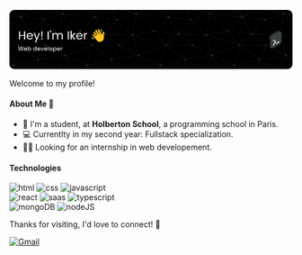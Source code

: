 ![Header](./github-banner.png)

Welcome to my profile!
#### About Me 🤔
- 📖 I'm a student, at **Holberton School**, a programming school in Paris.
- 💻 Currentlty in my second year: Fullstack specialization.
- 👨‍💻 Looking for an internship in web developement.


#### Technologies

![html](https://img.shields.io/badge/HTML5-E34F26?style=flat&logo=html5&logoColor=white) ![css](https://img.shields.io/badge/CSS3-1572B6?style=flat&logo=css3&logoColor=white) ![javascript](https://img.shields.io/badge/JavaScript-F7DF1E?style=flat&logo=JavaScript&logoColor=white)\
![react](https://img.shields.io/badge/React-20232A?style=flat&logo=react&logoColor=61DAFB) ![saas](https://img.shields.io/badge/Sass-CC6699?style=flat&logo=sass&logoColor=white) ![typescript](https://img.shields.io/badge/TypeScript-007ACC?style=flat=typescript&logoColor=white)\
![mongoDB](https://img.shields.io/badge/MongoDB-4EA94B?style=flat&logo=mongodb&logoColor=white) ![nodeJS](https://img.shields.io/badge/Node.js-31C48D?style=flat&logo=node.js&logoColor=white)

Thanks for visiting,  I'd love to connect! 🤝

[![Gmail](https://img.shields.io/badge/capitalclub97@gmail.com-D14836?style=flat&logo=gmail&logoColor=white)](mailto:capitalclub97@gmail.com)





<!--
**ikerikks/ikerikks** is a ✨ _special_ ✨ repository because its `README.md` (this file) appears on your GitHub profile.

Here are some ideas to get you started:

- 🔭 I’m currently working on ...
- 🌱 I’m currently learning ...
- 👯 I’m looking to collaborate on ...
- 🤔 I’m looking for help with ...
- 💬 Ask me about ...
- 📫 How to reach me: ...
- 😄 Pronouns: ...
- ⚡ Fun fact: ...
-->
